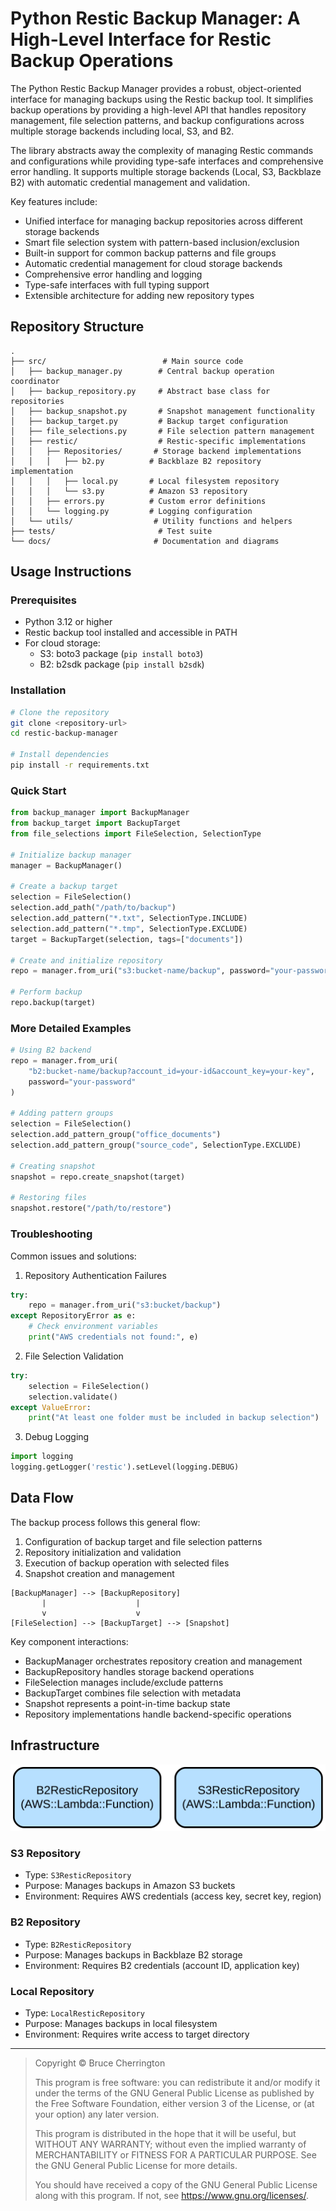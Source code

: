 # Python Restic Backup Manager: A High-Level Interface for Restic Backup Operations

The Python Restic Backup Manager provides a robust, object-oriented interface for managing backups using the Restic backup tool. It simplifies backup operations by providing a high-level API that handles repository management, file selection patterns, and backup configurations across multiple storage backends including local, S3, and B2.

The library abstracts away the complexity of managing Restic commands and configurations while providing type-safe interfaces and comprehensive error handling. It supports multiple storage backends (Local, S3, Backblaze B2) with automatic credential management and validation.

Key features include:
- Unified interface for managing backup repositories across different storage backends
- Smart file selection system with pattern-based inclusion/exclusion
- Built-in support for common backup patterns and file groups
- Automatic credential management for cloud storage backends
- Comprehensive error handling and logging
- Type-safe interfaces with full typing support
- Extensible architecture for adding new repository types

## Repository Structure
```
.
├── src/                          # Main source code
│   ├── backup_manager.py        # Central backup operation coordinator
│   ├── backup_repository.py     # Abstract base class for repositories
│   ├── backup_snapshot.py       # Snapshot management functionality
│   ├── backup_target.py         # Backup target configuration
│   ├── file_selections.py       # File selection pattern management
│   ├── restic/                  # Restic-specific implementations
│   │   ├── Repositories/       # Storage backend implementations
│   │   │   ├── b2.py          # Backblaze B2 repository implementation
│   │   │   ├── local.py       # Local filesystem repository
│   │   │   └── s3.py          # Amazon S3 repository
│   │   ├── errors.py          # Custom error definitions
│   │   └── logging.py         # Logging configuration
│   └── utils/                  # Utility functions and helpers
├── tests/                       # Test suite
└── docs/                       # Documentation and diagrams
```

## Usage Instructions
### Prerequisites
- Python 3.12 or higher
- Restic backup tool installed and accessible in PATH
- For cloud storage:
  - S3: boto3 package (`pip install boto3`)
  - B2: b2sdk package (`pip install b2sdk`)

### Installation
```bash
# Clone the repository
git clone <repository-url>
cd restic-backup-manager

# Install dependencies
pip install -r requirements.txt
```

### Quick Start
```python
from backup_manager import BackupManager
from backup_target import BackupTarget
from file_selections import FileSelection, SelectionType

# Initialize backup manager
manager = BackupManager()

# Create a backup target
selection = FileSelection()
selection.add_path("/path/to/backup")
selection.add_pattern("*.txt", SelectionType.INCLUDE)
selection.add_pattern("*.tmp", SelectionType.EXCLUDE)
target = BackupTarget(selection, tags=["documents"])

# Create and initialize repository
repo = manager.from_uri("s3:bucket-name/backup", password="your-password")

# Perform backup
repo.backup(target)
```

### More Detailed Examples
```python
# Using B2 backend
repo = manager.from_uri(
    "b2:bucket-name/backup?account_id=your-id&account_key=your-key",
    password="your-password"
)

# Adding pattern groups
selection = FileSelection()
selection.add_pattern_group("office_documents")
selection.add_pattern_group("source_code", SelectionType.EXCLUDE)

# Creating snapshot
snapshot = repo.create_snapshot(target)

# Restoring files
snapshot.restore("/path/to/restore")
```

### Troubleshooting
Common issues and solutions:

1. Repository Authentication Failures
```python
try:
    repo = manager.from_uri("s3:bucket/backup")
except RepositoryError as e:
    # Check environment variables
    print("AWS credentials not found:", e)
```

2. File Selection Validation
```python
try:
    selection = FileSelection()
    selection.validate()
except ValueError:
    print("At least one folder must be included in backup selection")
```

3. Debug Logging
```python
import logging
logging.getLogger('restic').setLevel(logging.DEBUG)
```

## Data Flow
The backup process follows this general flow:
1. Configuration of backup target and file selection patterns
2. Repository initialization and validation
3. Execution of backup operation with selected files
4. Snapshot creation and management

```ascii
[BackupManager] --> [BackupRepository]
       |                    |
       v                    v
[FileSelection] --> [BackupTarget] --> [Snapshot]
```

Key component interactions:
- BackupManager orchestrates repository creation and management
- BackupRepository handles storage backend operations
- FileSelection manages include/exclude patterns
- BackupTarget combines file selection with metadata
- Snapshot represents a point-in-time backup state
- Repository implementations handle backend-specific operations

## Infrastructure

![Infrastructure diagram](./docs/resources/images/infra.svg)
### S3 Repository
- Type: `S3ResticRepository`
- Purpose: Manages backups in Amazon S3 buckets
- Environment: Requires AWS credentials (access key, secret key, region)

### B2 Repository
- Type: `B2ResticRepository`
- Purpose: Manages backups in Backblaze B2 storage
- Environment: Requires B2 credentials (account ID, application key)

### Local Repository
- Type: `LocalResticRepository`
- Purpose: Manages backups in local filesystem
- Environment: Requires write access to target directory

---

> Copyright ©  Bruce Cherrington
>
> This program is free software: you can redistribute it and/or modify
> it under the terms of the GNU General Public License as published by
the Free Software Foundation, either version 3 of the License, or
(at your option) any later version.
> 
> This program is distributed in the hope that it will be useful,
but WITHOUT ANY WARRANTY; without even the implied warranty of
MERCHANTABILITY or FITNESS FOR A PARTICULAR PURPOSE. See the
GNU General Public License for more details.
> 
> You should have received a copy of the GNU General Public License
along with this program. If not, see <https://www.gnu.org/licenses/>.